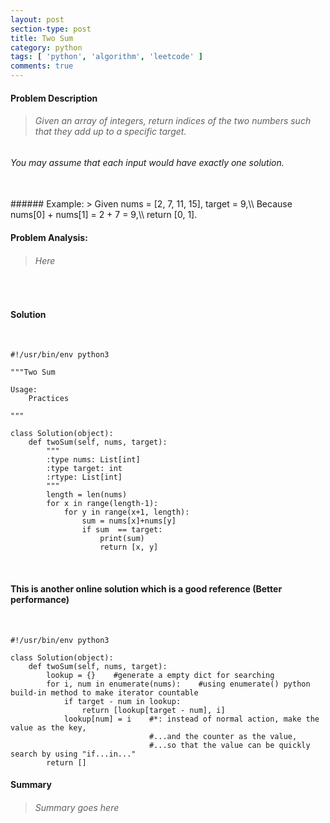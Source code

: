 ```yaml
---
layout: post
section-type: post
title: Two Sum
category: python
tags: [ 'python', 'algorithm', 'leetcode' ]
comments: true
---
```


#### Problem Description
> ###### Given an array of integers, return indices of the two numbers such that they add up to a specific target.
###### You may assume that each input would have exactly one solution.
<br />
###### Example:
> Given nums = [2, 7, 11, 15], target = 9,\\
Because nums[0] + nums[1] = 2 + 7 = 9,\\
return [0, 1].

<br>

#### Problem Analysis:
> ###### Here

<br>

#### Solution
<br>

~~~ 
#!/usr/bin/env python3

"""Two Sum

Usage:
    Practices

"""

class Solution(object):
    def twoSum(self, nums, target):
        """
        :type nums: List[int]
        :type target: int
        :rtype: List[int]
        """
        length = len(nums)
        for x in range(length-1):
            for y in range(x+1, length):
                sum = nums[x]+nums[y]
                if sum  == target:
                    print(sum)
                    return [x, y]
~~~

<br>

#### This is another online solution which is a good reference (Better performance)

<br>

~~~
#!/usr/bin/env python3

class Solution(object):
    def twoSum(self, nums, target):
        lookup = {}    #generate a empty dict for searching
        for i, num in enumerate(nums):    #using enumerate() python build-in method to make iterator countable
            if target - num in lookup:
                return [lookup[target - num], i]
            lookup[num] = i    #*: instead of normal action, make the value as the key,
                               #...and the counter as the value,
                               #...so that the value can be quickly search by using "if...in..."
        return []
~~~

#### Summary
> ###### Summary goes here
